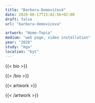 ```yaml
---
title: "Barbora Demovičová"
date: 2020-08-17T15:02:56+02:00
draft: false
url: "barbora-demovicova"

artwork: "Home–Topia"
medium: "web page, video installation"
year: "2020"
study: "mga"
location: "byt"
---
```


{{< bio >}}

{{< /bio >}}


{{< artwork >}}

{{< /artwork >}}